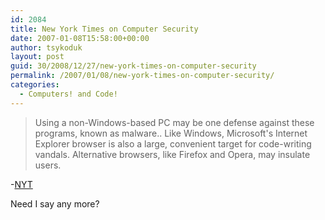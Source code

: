 ```yaml
---
id: 2084
title: New York Times on Computer Security
date: 2007-01-08T15:58:00+00:00
author: tsykoduk
layout: post
guid: 30/2008/12/27/new-york-times-on-computer-security
permalink: /2007/01/08/new-york-times-on-computer-security/
categories:
  - Computers! and Code!
---
```

<blockquote>Using a non-Windows-based PC may be one defense against these programs, known as malware.. Like Windows, Microsoft's Internet Explorer browser is also a large, convenient target for code-writing vandals. Alternative browsers, like Firefox and Opera, may insulate users.</blockquote>

-<a href="http://www.nytimes.com/2007/01/07/technology/07tips.html?_r=1&#38;oref=slogin"><span class="caps">NYT</span></a>


Need I say any more?